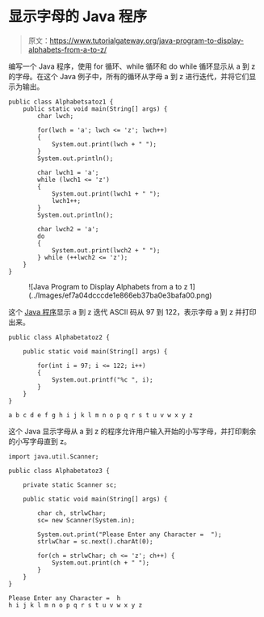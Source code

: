 # 显示字母的 Java 程序

> 原文：<https://www.tutorialgateway.org/java-program-to-display-alphabets-from-a-to-z/>

编写一个 Java 程序，使用 for 循环、while 循环和 do while 循环显示从 a 到 z 的字母。在这个 Java 例子中，所有的循环从字母 a 到 z 进行迭代，并将它们显示为输出。

```
public class Alphabetsatoz1 {
	public static void main(String[] args) {	
		char lwch;

		for(lwch = 'a'; lwch <= 'z'; lwch++) 
		{
			System.out.print(lwch + " ");
		}
		System.out.println();

		char lwch1 = 'a';
		while (lwch1 <= 'z') 
		{
			System.out.print(lwch1 + " ");
			lwch1++;
		}
		System.out.println();

		char lwch2 = 'a';
		do 
		{
			System.out.print(lwch2 + " ");
		} while (++lwch2 <= 'z');
	}
}
```

<figure class="wp-block-image size-full">![Java Program to Display Alphabets from a to z 1](../Images/ef7a04dcccde1e866eb37ba0e3bafa00.png)</figure>

这个 [Java 程序](https://www.tutorialgateway.org/learn-java-programs/)显示 a 到 z 迭代 ASCII 码从 97 到 122，表示字母 a 到 z 并打印出来。

```
public class Alphabetatoz2 {

	public static void main(String[] args) {

		for(int i = 97; i <= 122; i++) 
		{
			System.out.printf("%c ", i);
		}
	}
}
```

```
a b c d e f g h i j k l m n o p q r s t u v w x y z 
```

这个 Java 显示字母从 a 到 z 的程序允许用户输入开始的小写字母，并打印剩余的小写字母直到 z。

```
import java.util.Scanner;

public class Alphabetatoz3 {

	private static Scanner sc;

	public static void main(String[] args) {

		char ch, strlwChar;
		sc= new Scanner(System.in);

		System.out.print("Please Enter any Character =  ");
		strlwChar = sc.next().charAt(0);

		for(ch = strlwChar; ch <= 'z'; ch++) {
			System.out.print(ch + " ");
		}
	}
}
```

```
Please Enter any Character =  h
h i j k l m n o p q r s t u v w x y z 
```